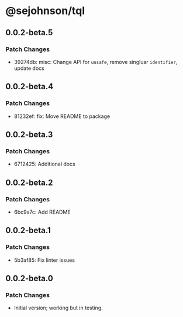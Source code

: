 # @sejohnson/tql

## 0.0.2-beta.5

### Patch Changes

- 39274db: misc: Change API for `unsafe`, remove singluar `identifier`, update docs

## 0.0.2-beta.4

### Patch Changes

- 81232ef: fix: Move README to package

## 0.0.2-beta.3

### Patch Changes

- 6712425: Additional docs

## 0.0.2-beta.2

### Patch Changes

- 6bc9a7c: Add README

## 0.0.2-beta.1

### Patch Changes

- 5b3af85: Fix linter issues

## 0.0.2-beta.0

### Patch Changes

- Initial version; working but in testing.
